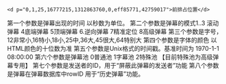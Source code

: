 `<d p="0,1,25,16777215,1312863760,0,eff85771,42759017">前排占位置</d>`


第一个参数是弹幕出现的时间 以秒数为单位。
第二个参数是弹幕的模式1..3 滚动弹幕 4底端弹幕 5顶端弹幕 6.逆向弹幕 7精准定位 8高级弹幕
第三个参数是字号， 12非常小,16特小,18小,25中,36大,45很大,64特别大
第四个参数是字体的颜色 以HTML颜色的十位数为准
第五个参数是Unix格式的时间戳。基准时间为 1970-1-1 08:00:00
第六个参数是弹幕池 0普通池 1字幕池 2特殊池 【目前特殊池为高级弹幕专用】
第七个参数是发送者的ID，用于“屏蔽此弹幕的发送者”功能
第八个参数是弹幕在弹幕数据库中rowID 用于“历史弹幕”功能。